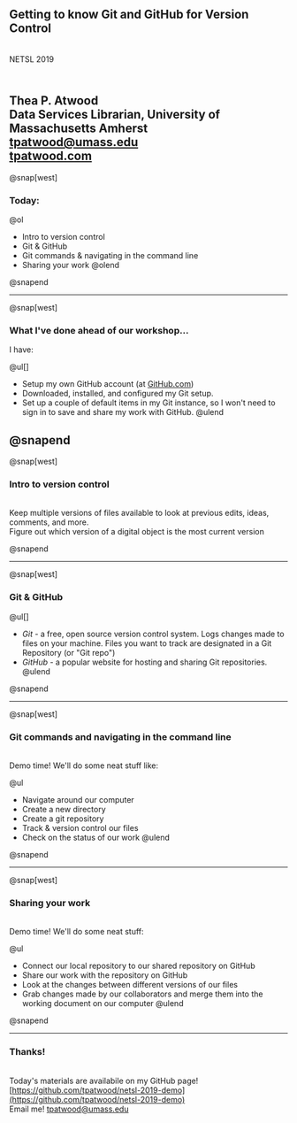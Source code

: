
## Getting to know Git and GitHub for Version Control

<br>NETSL 2019

<br>Thea P. Atwood
<br>Data Services Librarian, University of Massachusetts Amherst
<br>[tpatwood@umass.edu](mailto:tpatwood@umass.edu)
<br>[tpatwood.com](http://tpatwood.com) 
---
@snap[west]

### Today:

@ol[](false)
- Intro to version control
- Git & GitHub
- Git commands & navigating in the command line
- Sharing your work
@olend

@snapend

--- 
@snap[west]
### What I've done ahead of our workshop...

I have: 

@ul[]
- Setup my own GitHub account (at [GitHub.com](https://github.com))
- Downloaded, installed, and configured my Git setup. 
- Set up a couple of default items in my Git instance, so I won't need to sign in to save and share my work with GitHub. 
@ulend

@snapend
---

@snap[west]
### Intro to version control

<br>Keep multiple versions of files available to look at previous edits, ideas, comments, and more. 
<br>Figure out which version of a digital object is the most current version

@snapend

---

@snap[west]
### Git & GitHub

@ul[]
- *Git* - a free, open source version control system. Logs changes made to files on your machine. Files you want to track are designated in a Git Repository (or "Git repo")
- *GitHub* - a popular website for hosting and sharing Git repositories. 
@ulend

@snapend

---

@snap[west]
### Git commands and navigating in the command line

<br> Demo time! We'll do some neat stuff like:

@ul[](false)
- Navigate around our computer
- Create a new directory
- Create a git repository
- Track & version control our files
- Check on the status of our work
@ulend

@snapend

---

@snap[west]
### Sharing your work 

<br> Demo time! We'll do some neat stuff: 

@ul[](false)
- Connect our local repository to our shared repository on GitHub
- Share our work with the repository on GitHub
- Look at the changes between different versions of our files
- Grab changes made by our collaborators and merge them into the working document on our computer
@ulend

@snapend

---



### Thanks! 

<br> Today's materials are availabile on my GitHub page! [https://github.com/tpatwood/netsl-2019-demo](https://github.com/tpatwood/netsl-2019-demo) 
<br> Email me! [tpatwood@umass.edu](mailto:tpatwood@umass.edu)


